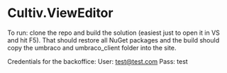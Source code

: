 Cultiv.ViewEditor
=================
To run: clone the repo and build the solution (easiest just to open it in VS and hit F5).
That should restore all NuGet packages and the build should copy the umbraco and umbraco_client folder into the site.

Credentials for the backoffice:
User: test@test.com
Pass: test
